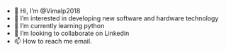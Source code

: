 - 👋 Hi, I’m @Vimalp2018
- 👀 I’m interested in developing new software and hardware technology
- 🌱 I’m currently learning python
- 💞️ I’m looking to collaborate on Linkedin
- 📫 How to reach me email.

<!---
Vimalp2018/Vimalp2018 is a ✨ special ✨ repository because its `README.md` (this file) appears on your GitHub profile.
You can click the Preview link to take a look at your changes.
--->
